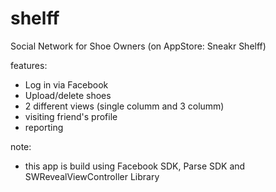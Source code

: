 shelff 
======

Social Network for Shoe Owners (on AppStore: Sneakr Shelff)

features: 
- Log in via Facebook
- Upload/delete shoes
- 2 different views (single columm and 3 columm)
- visiting friend's profile
- reporting

note: 
- this app is build using Facebook SDK, Parse SDK and SWRevealViewController Library


